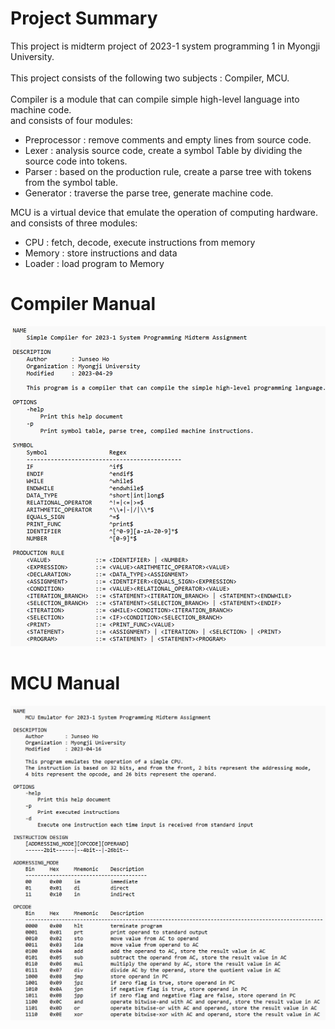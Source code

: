 # Project Summary

This project is midterm project of 2023-1 system programming 1 in Myongji University.
<br><br>
This project consists of the following two subjects : Compiler, MCU.
<br><br>
Compiler is a module that can compile simple high-level language into machine code.<br>
and consists of four modules:<br>

* Preprocessor : remove comments and empty lines from source code.
* Lexer : analysis source code, create a symbol Table by dividing the source code into tokens.
* Parser : based on the production rule, create a parse tree with tokens from the symbol table.
* Generator : traverse the parse tree, generate machine code.

MCU is a virtual device that emulate the operation of computing hardware.<br>
and consists of three modules:<br>

* CPU : fetch, decode, execute instructions from memory
* Memory : store instructions and data
* Loader : load program to Memory


# Compiler Manual
![compiler_help](./img/compiler_help.png)

# MCU Manual
![mcu_help](./img/mcu_help.png)

